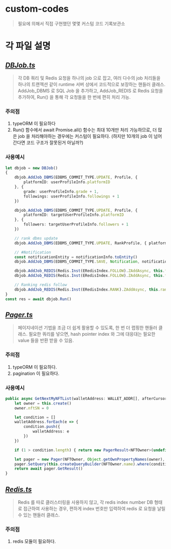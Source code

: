 # custom-codes
> 필요에 의해서 직접 구현했던 몇몇 커스텀 코드 기록보관소

# 각 파일 설명

## [**_DBJob.ts_**](https://github.com/MastProgs/custom-codes/blob/main/DBJob.ts)
> 각 DB 쿼리 및 Redis 요청을 하나의 job 으로 잡고, 여러 다수의 job 처리들을 하나의 트랜젝션 같이 runtime 서버 상에서 코드적으로 보장하는 핸들러 클래스.
> AddJob_DBMS 로 SQL Job 을 추가하고, AddJob_REDIS 로 Redis 요청을 추가하여, Run() 을 통해 각 요청들을 한 번에 편히 처리 가능.
### 주의점
1. typeORM 이 필요하다
2. Run() 함수에서 await Promise.all() 함수는 최대 10개만 처리 가능하므로, 더 많은 job 을 처리해야하는 경우에는 커스텀이 필요하다. (하지만 10개의 job 이 넘어간다면 코드 구조가 잘못된거 아닐까?)
### 사용예시
```typescript
let dbjob = new DBJob()
{
    dbjob.AddJob_DBMS(EDBMS_COMMIT_TYPE.UPDATE, Profile, {
        platformID: userProfileInfo.platformID
    }, {
        grade: userProfileInfo.grade + 1,
        followings: userProfileInfo.followings + 1
    })

    dbjob.AddJob_DBMS(EDBMS_COMMIT_TYPE.UPDATE, Profile, {
        platformID: targetUserProfileInfo.platformID
    }, {
        followers: targetUserProfileInfo.followers + 1
    })

    // rank dbms update
    dbjob.AddJob_DBMS(EDBMS_COMMIT_TYPE.UPDATE, RankProfile, { platformID: targetUserProfileInfo.platformID }, { follow: targetUserProfileInfo.followers + 1 })

    // #Notification
    const notificationEntity = notificationInfo.toEntity()
    dbjob.AddJob_DBMS(EDBMS_COMMIT_TYPE.SAVE, Notification, notificationEntity)

    dbjob.AddJob_REDIS(Redis.Inst(ERedisIndex.FOLLOW).ZAddAsync, this.followingsRedis.GetRedisKey_Followings() + platformID, Number(currentUTCTime().format('YYYYMMDDHHMMSS')), targetPlatformID)
    dbjob.AddJob_REDIS(Redis.Inst(ERedisIndex.FOLLOW).ZAddAsync, this.followingsRedis.GetRedisKey_Followers() + targetPlatformID, Number(currentUTCTime().format('YYYYMMDDHHMMSS')), platformID)

    // Ranking redis follow
    dbjob.AddJob_REDIS(Redis.Inst(ERedisIndex.RANK).ZAddAsync, this.rankService.GetRedisKey_Follow(), "INCR", 1, targetUserProfileInfo.platformID)
}
const res = await dbjob.Run()
```

## [**_Pager.ts_**](https://github.com/MastProgs/custom-codes/blob/main/Pager.ts)
> 페이지네이션 기법을 조금 더 쉽게 활용할 수 있도록, 한 번 더 랩핑한 핸들러 클래스.
> 필요한 쿼리를 넣으면, hash pointer index 와 그에 대응대는 필요한 value 들을 반환 받을 수 있음.

### 주의점
1. typeORM 이 필요하다.
2. pagination 이 필요하다.

### 사용예시
```typescript
public async GetNextMyNFTList(walletAddress: WALLET_ADDR[], afterCursor: string) {
    let owner = this.create()
    owner.nftSN = 0

    let condition = []
    walletAddress.forEach(e => {
        condition.push({
            walletAddress: e
        })
    })

    if (1 > condition.length) { return new PagerResult<NFTOwner>(undefined, "", true) }

    let pager = new Pager(NFTOwner, Object.getOwnPropertyNames(owner), afterCursor, 50)
    pager.SetQuery(this.createQueryBuilder(NFTOwner.name).where(condition))
    return await pager.GetResult()
}
```

## [**_Redis.ts_**](https://github.com/MastProgs/custom-codes/blob/main/Redis.ts)
> Redis 를 따로 클러스터링을 사용하지 않고, 각 redis index number DB 형태로 접근하여 사용하는 경우, 편하게 index 번호만 입력하여 redis 로 요청을 날릴 수 있는 핸들러 클래스.

### 주의점
1. redis 모듈이 필요하다.
